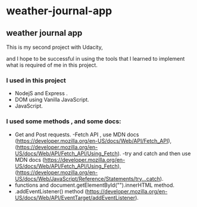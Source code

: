 # weather-journal-app

## weather journal app
This is my second project with Udacity,

and I hope to be successful in using the tools that 
I learned to implement what is required of me in this project.

### I used in this project

  - NodejS and Express . 
  - DOM using Vanilla JavaScript.
  - JavaScript. 
### I used some methods , and some docs: 
  - Get and Post requests. 
  -Fetch API , use MDN docs (https://developer.mozilla.org/en-US/docs/Web/API/Fetch_API),(https://developer.mozilla.org/en-US/docs/Web/API/Fetch_API/Using_Fetch).
  -try and catch and then use MDN docs (https://developer.mozilla.org/en-US/docs/Web/API/Fetch_API/Using_Fetch),(https://developer.mozilla.org/en-US/docs/Web/JavaScript/Reference/Statements/try...catch).
  - functions and document.getElementById("").innerHTML method.
  - .addEventListener() method (https://developer.mozilla.org/en-US/docs/Web/API/EventTarget/addEventListener).
